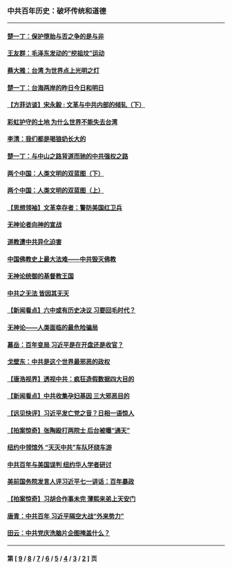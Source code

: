 ### 中共百年历史：破坏传统和道德
---
#### [楚一丁：保护堕胎与否之争的是与非](../../pages/nf1176114/n13815642.md?03090430) 
#### [王友群：毛泽东发动的“挖祖坟”运动](../../pages/nf1176114/n13723639.md?03090430) 
#### [蔡大雅：台湾 为世界点上光明之灯](../../pages/nf1176114/n13531530.md?03090430) 
#### [楚一丁：台海两岸的昨日今日和明日](../../pages/nf1176114/n13531468.md?03090430) 
#### [【方菲访谈】宋永毅 : 文革与中共内部的倾轧（下）](../../pages/nf1176114/n13486836.md?03090430) 
#### [彩虹护守的土地 为什么世界不能失去台湾](../../pages/nf1176114/n13476849.md?03090430) 
#### [李清：我们都是喝狼奶长大的](../../pages/nf1176114/n13471478.md?03090430) 
#### [楚一丁：与中山之路背道而驰的中共强权之路](../../pages/nf1176114/n13437270.md?03090430) 
#### [两个中国：人类文明的双蓝图（下）](../../pages/nf1176114/n13423132.md?03090430) 
#### [两个中国：人类文明的双蓝图（上）](../../pages/nf1176114/n13422687.md?03090430) 
#### [【思想领袖】文革幸存者：警防美国红卫兵](../../pages/nf1176114/n13339289.md?03090430) 
#### [无神论者向神的宣战](../../pages/nf1176114/n13281535.md?03090430) 
#### [道教遭中共异化迫害](../../pages/nf1176114/n13281463.md?03090430) 
#### [中国佛教史上最大法难——中共毁灭佛教](../../pages/nf1176114/n13281397.md?03090430) 
#### [无神论统御的基督教王国](../../pages/nf1176114/n13281280.md?03090430) 
#### [中共之无法 皆因其无天](../../pages/nf1176114/n13281088.md?03090430) 
#### [【新闻看点】六中或有历史决议 习要回毛时代？](../../pages/nf1176114/n13222895.md?03090430) 
#### [无神论——人类面临的最危险骗局](../../pages/nf1176114/n13196137.md?03090430) 
#### [慕岳：百年变局 习近平是在开盘还是收官？](../../pages/nf1176114/n13206516.md?03090430) 
#### [戈壁东：中共是这个世界最邪恶的政权](../../pages/nf1176114/n13085641.md?03090430) 
#### [【唐浩视界】透视中共：疯狂造假数据四大目的](../../pages/nf1176114/n13080590.md?03090430) 
#### [【新闻看点】中共收集孕妇基因 三大邪恶目的](../../pages/nf1176114/n13077182.md?03090430) 
#### [【远见快评】习近平发亡党之音？日相一语惊人](../../pages/nf1176114/n13074809.md?03090430) 
#### [【拍案惊奇】张陶殴打两院士 后台被曝“通天”](../../pages/nf1176114/n13070496.md?03090430) 
#### [纽约中领馆外 “天灭中共”车队环绕车游](../../pages/nf1176114/n13070693.md?03090430) 
#### [中共百年与美国误判 纽约华人学者研讨](../../pages/nf1176114/n13067969.md?03090430) 
#### [美前国务院发言人评习近平七一讲话：百年暴政](../../pages/nf1176114/n13066986.md?03090430) 
#### [【拍案惊奇】习胡合作事未完 薄熙来弟上天安门](../../pages/nf1176114/n13065867.md?03090430) 
#### [唐青：中共百年 习近平隔空大战“外来势力”](../../pages/nf1176114/n13065976.md?03090430) 
#### [田云：中共党庆洗脑片企图掩盖什么？](../../pages/nf1176114/n13064395.md?03090430) 

---
#### 第 [ [9](./9.md?03090430) / [8](./8.md?03090430) / [7](./7.md?03090430) / [6](./6.md?03090430) / [5](./5.md?03090430) / [4](./4.md?03090430) / [3](./3.md?03090430) / [2](./2.md?03090430) ] 页
